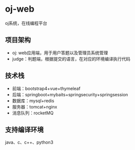 # oj-web
oj系统，在线编程平台

## 项目架构
- oj: web应用端，用于用户答题以及管理员系统管理
- judge：判题端，根据提交的语言，在对应的环境编译执行代码

## 技术栈
- 前端：bootstrap4+vue+thymeleaf<br/>
- 后端：springboot+mybaits+springsecurity+springsession<br/>
- 数据库：mysql+redis<br/>
- 服务器：tomcat+nginx<br/>
- 消息队列：rocketMQ<br/>

## 支持编译环境
java、c、c++、python3

